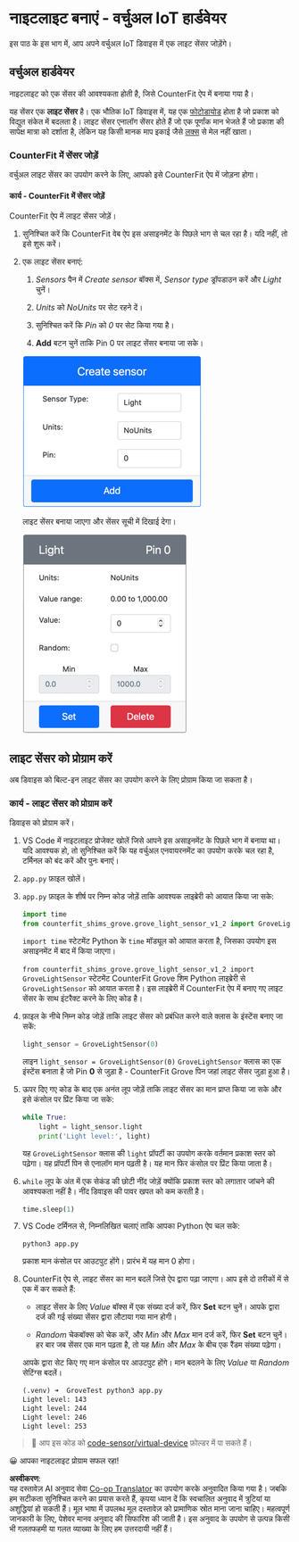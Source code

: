 <!--
CO_OP_TRANSLATOR_METADATA:
{
  "original_hash": "11f10c6760fb8202cf368422702fdf70",
  "translation_date": "2025-08-25T17:24:15+00:00",
  "source_file": "1-getting-started/lessons/3-sensors-and-actuators/virtual-device-sensor.md",
  "language_code": "hi"
}
-->
# नाइटलाइट बनाएं - वर्चुअल IoT हार्डवेयर

इस पाठ के इस भाग में, आप अपने वर्चुअल IoT डिवाइस में एक लाइट सेंसर जोड़ेंगे।

## वर्चुअल हार्डवेयर

नाइटलाइट को एक सेंसर की आवश्यकता होती है, जिसे CounterFit ऐप में बनाया गया है।

यह सेंसर एक **लाइट सेंसर** है। एक भौतिक IoT डिवाइस में, यह एक [फोटोडायोड](https://wikipedia.org/wiki/Photodiode) होता है जो प्रकाश को विद्युत संकेत में बदलता है। लाइट सेंसर एनालॉग सेंसर होते हैं जो एक पूर्णांक मान भेजते हैं जो प्रकाश की सापेक्ष मात्रा को दर्शाता है, लेकिन यह किसी मानक माप इकाई जैसे [लक्स](https://wikipedia.org/wiki/Lux) से मेल नहीं खाता।

### CounterFit में सेंसर जोड़ें

वर्चुअल लाइट सेंसर का उपयोग करने के लिए, आपको इसे CounterFit ऐप में जोड़ना होगा।

#### कार्य - CounterFit में सेंसर जोड़ें

CounterFit ऐप में लाइट सेंसर जोड़ें।

1. सुनिश्चित करें कि CounterFit वेब ऐप इस असाइनमेंट के पिछले भाग से चल रहा है। यदि नहीं, तो इसे शुरू करें।

1. एक लाइट सेंसर बनाएं:

    1. *Sensors* पैन में *Create sensor* बॉक्स में, *Sensor type* ड्रॉपडाउन करें और *Light* चुनें।

    1. *Units* को *NoUnits* पर सेट रहने दें।

    1. सुनिश्चित करें कि *Pin* को *0* पर सेट किया गया है।

    1. **Add** बटन चुनें ताकि Pin 0 पर लाइट सेंसर बनाया जा सके।

    ![लाइट सेंसर सेटिंग्स](../../../../../translated_images/counterfit-create-light-sensor.9f36a5e0d4458d8d554d54b34d2c806d56093d6e49fddcda2d20f6fef7f5cce1.hi.png)

    लाइट सेंसर बनाया जाएगा और सेंसर सूची में दिखाई देगा।

    ![लाइट सेंसर बनाया गया](../../../../../translated_images/counterfit-light-sensor.5d0f5584df56b90f6b2561910d9cb20dfbd73eeff2177c238d38f4de54aefae1.hi.png)

## लाइट सेंसर को प्रोग्राम करें

अब डिवाइस को बिल्ट-इन लाइट सेंसर का उपयोग करने के लिए प्रोग्राम किया जा सकता है।

### कार्य - लाइट सेंसर को प्रोग्राम करें

डिवाइस को प्रोग्राम करें।

1. VS Code में नाइटलाइट प्रोजेक्ट खोलें जिसे आपने इस असाइनमेंट के पिछले भाग में बनाया था। यदि आवश्यक हो, तो सुनिश्चित करें कि यह वर्चुअल एनवायरनमेंट का उपयोग करके चल रहा है, टर्मिनल को बंद करें और पुनः बनाएं।

1. `app.py` फ़ाइल खोलें।

1. `app.py` फ़ाइल के शीर्ष पर निम्न कोड जोड़ें ताकि आवश्यक लाइब्रेरी को आयात किया जा सके:

    ```python
    import time
    from counterfit_shims_grove.grove_light_sensor_v1_2 import GroveLightSensor
    ```

    `import time` स्टेटमेंट Python के `time` मॉड्यूल को आयात करता है, जिसका उपयोग इस असाइनमेंट में बाद में किया जाएगा।

    `from counterfit_shims_grove.grove_light_sensor_v1_2 import GroveLightSensor` स्टेटमेंट CounterFit Grove शिम Python लाइब्रेरी से `GroveLightSensor` को आयात करता है। इस लाइब्रेरी में CounterFit ऐप में बनाए गए लाइट सेंसर के साथ इंटरैक्ट करने के लिए कोड है।

1. फ़ाइल के नीचे निम्न कोड जोड़ें ताकि लाइट सेंसर को प्रबंधित करने वाले क्लास के इंस्टेंस बनाए जा सकें:

    ```python
    light_sensor = GroveLightSensor(0)
    ```

    लाइन `light_sensor = GroveLightSensor(0)` `GroveLightSensor` क्लास का एक इंस्टेंस बनाता है जो Pin **0** से जुड़ा है - CounterFit Grove पिन जहां लाइट सेंसर जुड़ा हुआ है।

1. ऊपर दिए गए कोड के बाद एक अनंत लूप जोड़ें ताकि लाइट सेंसर का मान प्राप्त किया जा सके और इसे कंसोल पर प्रिंट किया जा सके:

    ```python
    while True:
        light = light_sensor.light
        print('Light level:', light)
    ```

    यह `GroveLightSensor` क्लास की `light` प्रॉपर्टी का उपयोग करके वर्तमान प्रकाश स्तर को पढ़ेगा। यह प्रॉपर्टी पिन से एनालॉग मान पढ़ती है। यह मान फिर कंसोल पर प्रिंट किया जाता है।

1. `while` लूप के अंत में एक सेकंड की छोटी नींद जोड़ें क्योंकि प्रकाश स्तर को लगातार जांचने की आवश्यकता नहीं है। नींद डिवाइस की पावर खपत को कम करती है।

    ```python
    time.sleep(1)
    ```

1. VS Code टर्मिनल से, निम्नलिखित चलाएं ताकि आपका Python ऐप चल सके:

    ```sh
    python3 app.py
    ```

    प्रकाश मान कंसोल पर आउटपुट होंगे। प्रारंभ में यह मान 0 होगा।

1. CounterFit ऐप से, लाइट सेंसर का मान बदलें जिसे ऐप द्वारा पढ़ा जाएगा। आप इसे दो तरीकों में से एक में कर सकते हैं:

    * लाइट सेंसर के लिए *Value* बॉक्स में एक संख्या दर्ज करें, फिर **Set** बटन चुनें। आपके द्वारा दर्ज की गई संख्या सेंसर द्वारा लौटाया गया मान होगी।

    * *Random* चेकबॉक्स को चेक करें, और *Min* और *Max* मान दर्ज करें, फिर **Set** बटन चुनें। हर बार जब सेंसर एक मान पढ़ता है, तो यह *Min* और *Max* के बीच एक रैंडम संख्या पढ़ेगा।

    आपके द्वारा सेट किए गए मान कंसोल पर आउटपुट होंगे। मान बदलने के लिए *Value* या *Random* सेटिंग्स बदलें।

    ```output
    (.venv) ➜  GroveTest python3 app.py 
    Light level: 143
    Light level: 244
    Light level: 246
    Light level: 253
    ```

> 💁 आप इस कोड को [code-sensor/virtual-device](../../../../../1-getting-started/lessons/3-sensors-and-actuators/code-sensor/virtual-device) फ़ोल्डर में पा सकते हैं।

😀 आपका नाइटलाइट प्रोग्राम सफल रहा!

**अस्वीकरण**:  
यह दस्तावेज़ AI अनुवाद सेवा [Co-op Translator](https://github.com/Azure/co-op-translator) का उपयोग करके अनुवादित किया गया है। जबकि हम सटीकता सुनिश्चित करने का प्रयास करते हैं, कृपया ध्यान दें कि स्वचालित अनुवाद में त्रुटियां या अशुद्धियां हो सकती हैं। मूल भाषा में उपलब्ध मूल दस्तावेज़ को प्रामाणिक स्रोत माना जाना चाहिए। महत्वपूर्ण जानकारी के लिए, पेशेवर मानव अनुवाद की सिफारिश की जाती है। इस अनुवाद के उपयोग से उत्पन्न किसी भी गलतफहमी या गलत व्याख्या के लिए हम उत्तरदायी नहीं हैं।